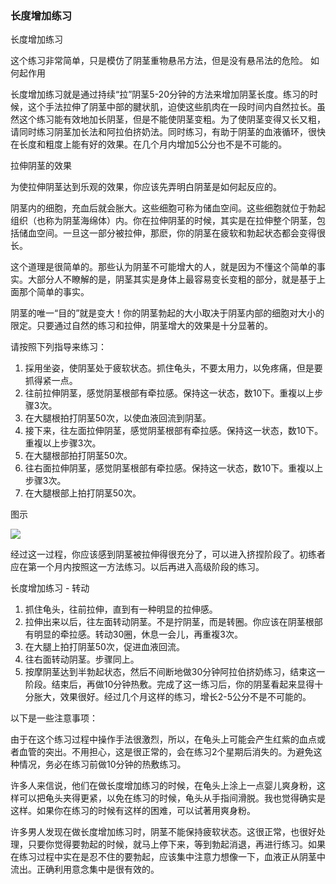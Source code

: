 ### 长度增加练习
长度增加练习

这个练习非常简单，只是模仿了阴茎重物悬吊方法，但是没有悬吊法的危险。
如何起作用

长度增加练习就是通过持续“拉”阴茎5-20分钟的方法来增加阴茎长度。练习的时候，这个手法拉伸了阴茎中部的腱状肌，迫使这些肌肉在一段时间内自然拉长。虽然这个练习能有效地加长阴茎，但是不能使阴茎变粗。为了使阴茎变得又长又粗，请同时练习阴茎加长法和阿拉伯挤奶法。同时练习，有助于阴茎的血液循环，很快在长度和粗度上能有好的效果。在几个月内增加5公分也不是不可能的。

拉伸阴茎的效果

为使拉伸阴茎达到乐观的效果，你应该先弄明白阴茎是如何起反应的。

阴茎内的细胞，充血后就会胀大。这些细胞可称为储血空间。这些细胞就位于勃起组织（也称为阴茎海绵体）内。你在拉伸阴茎的时候，其实是在拉伸整个阴茎，包括储血空间。一旦这一部分被拉伸，那麽，你的阴茎在疲软和勃起状态都会变得很长。

这个道理是很简单的。那些认为阴茎不可能增大的人，就是因为不懂这个简单的事实。大部分人不瞭解的是，阴茎其实是身体上最容易变长变粗的部分，就是基于上面那个简单的事实。

阴茎的唯一“目的”就是变大！你的阴茎勃起的大小取决于阴茎内部的细胞对大小的限定。只要通过自然的练习和拉伸，阴茎增大的效果是十分显著的。

请按照下列指导来练习：
1. 採用坐姿，使阴茎处于疲软状态。抓住龟头，不要太用力，以免疼痛，但是要抓得紧一点。
2. 往前拉伸阴茎，感觉阴茎根部有牵拉感。保持这一状态，数10下。重複以上步骤3次。
3. 在大腿根拍打阴茎50次，以使血液回流到阴茎。
4. 接下来，往左面拉伸阴茎，感觉阴茎根部有牵拉感。保持这一状态，数10下。重複以上步骤3次。
5. 在大腿根部拍打阴茎50次。
6. 往右面拉伸阴茎，感觉阴茎根部有牵拉感。保持这一状态，数10下。重複以上步骤3次。
7. 在大腿根部上拍打阴茎50次。

图示

![](http://xxoo.ibrother.me/images/penisimg/lengthadd.jpg)

经过这一过程，你应该感到阴茎被拉伸得很充分了，可以进入挤捏阶段了。初练者应在第一个月内按照这一方法练习。以后再进入高级阶段的练习。

长度增加练习 - 转动

1. 抓住龟头，往前拉伸，直到有一种明显的拉伸感。
1. 拉伸出来以后，往左面转动阴茎。不是拧阴茎，而是转圈。你应该在阴茎根部有明显的牵拉感。转动30圈，休息一会儿，再重複3次。
1. 在大腿上拍打阴茎50次，促进血液回流。
1. 往右面转动阴茎。步骤同上。
1. 按摩阴茎达到半勃起状态，然后不间断地做30分钟阿拉伯挤奶练习，结束这一阶段。结束后，再做10分钟热敷。完成了这一练习后，你的阴茎看起来显得十分胀大，效果很好。经过几个月这样的练习，增长2-5公分不是不可能的。

以下是一些注意事项：

由于在这个练习过程中操作手法很激烈，所以，在龟头上可能会产生红紫的血点或者血管的突出。不用担心，这是很正常的，会在练习2个星期后消失的。为避免这种情况，务必在练习前做10分钟的热敷练习。

许多人来信说，他们在做长度增加练习的时候，在龟头上涂上一点婴儿爽身粉，这样可以把龟头夹得更紧，以免在练习的时候，龟头从手指间滑脱。我也觉得确实是这样。如果你在练习的时候有这样的困难，可以试著用爽身粉。

许多男人发现在做长度增加练习时，阴茎不能保持疲软状态。这很正常，也很好处理，只要你觉得要勃起的时候，就马上停下来，等到勃起消退，再进行练习。如果在练习过程中实在是忍不住的要勃起，应该集中注意力想像一下，血液正从阴茎中流出。正确利用意念集中是很有效的。
